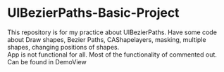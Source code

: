 # UIBezierPaths-Basic-Project
This repository is for my practice about UIBezierPaths. 
Have some code about Draw shapes, Bezier Paths, CAShapelayers, masking, multiple shapes, changing positions of shapes.  
App is not functional for all. Most of the functionality of commented out. Can be found in DemoView
